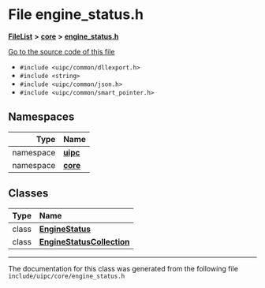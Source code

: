 

# File engine\_status.h



[**FileList**](files.md) **>** [**core**](dir_eca9d1283f7cad9ff89c5ab44937d4d9.md) **>** [**engine\_status.h**](engine__status_8h.md)

[Go to the source code of this file](engine__status_8h_source.md)



* `#include <uipc/common/dllexport.h>`
* `#include <string>`
* `#include <uipc/common/json.h>`
* `#include <uipc/common/smart_pointer.h>`













## Namespaces

| Type | Name |
| ---: | :--- |
| namespace | [**uipc**](namespaceuipc.md) <br> |
| namespace | [**core**](namespaceuipc_1_1core.md) <br> |


## Classes

| Type | Name |
| ---: | :--- |
| class | [**EngineStatus**](classuipc_1_1core_1_1_engine_status.md) <br> |
| class | [**EngineStatusCollection**](classuipc_1_1core_1_1_engine_status_collection.md) <br> |



















































------------------------------
The documentation for this class was generated from the following file `include/uipc/core/engine_status.h`

